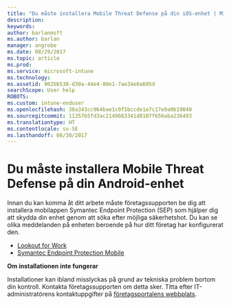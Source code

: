 ```yaml
---
title: "Du måste installera Mobile Threat Defense på din iOS-enhet | Microsoft Docs"
description: 
keywords: 
author: barlanmsft
ms.author: barlan
manager: angrobe
ms.date: 08/29/2017
ms.topic: article
ms.prod: 
ms.service: microsoft-intune
ms.technology: 
ms.assetid: 902bb538-d30a-44e4-80e1-7ae34e6a605d
searchScope: User help
ROBOTS: 
ms.custom: intune-enduser
ms.openlocfilehash: 38a343cc964bae1c0f5bccde1e7c17e9a0b19040
ms.sourcegitcommit: 1135765fd3ac2149663341d8107f656aba236493
ms.translationtype: HT
ms.contentlocale: sv-SE
ms.lasthandoff: 08/30/2017
---
```

# <a name="you-need-to-install-mobile-threat-defense-on-your-android-device"></a>Du måste installera Mobile Threat Defense på din Android-enhet

Innan du kan komma åt ditt arbete måste företagssupporten be dig att installera mobilappen Symantec Endpoint Protection (SEP) som hjälper dig att skydda din enhet genom att söka efter möjliga säkerhetshot. Du kan se olika meddelanden på enheten beroende på hur ditt företag har konfigurerat den.

* [Lookout for Work](you-are-prompted-to-install-lookout-for-work-android.md)
* [Symantec Endpoint Protection Mobile](you-are-prompted-to-install-skycure-android.md)

**Om installationen inte fungerar**

Installationer kan ibland misslyckas på grund av tekniska problem bortom din kontroll. Kontakta företagssupporten om detta sker. Titta efter IT-administratörens kontaktuppgifter på [företagsportalens webbplats](http://portal.manage.microsoft.com).

